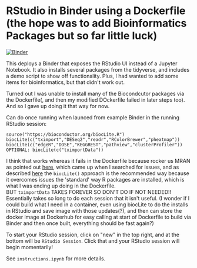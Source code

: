 # RStudio in Binder using a Dockerfile (the hope was to add Bioinformatics Packages but so far little luck)

[![Binder](http://mybinder.org/badge.svg)](http://mybinder.org/v2/gh/fomightez/dockerfile-rstudio/master)

This deploys a Binder that exposes the
RStudio UI instead of a Jupyter Notebook. It also installs
several packages from the tidyverse, and includes a demo
script to show off functionality.  Plus, I had wanted to add some items for bioinformatics, but that didn't work out.

Turned out I was unable to install many of the Biocondcutor packages via the Dockerfile(, and then my modified DOckerfile failed in later steps too).
And so I gave up doing it that way for now.  

Can do once running when launced from example Binder in the running RStudio session:

    source("https://bioconductor.org/biocLite.R")
    biocLite(c("tximport","DESeq2","readr","RColorBrewer","pheatmap"))
    biocLite(c("edgeR","DOSE","KEGGREST","pathview","clusterProfiler"))
    OPTIONAL: biocLite(c("tximportData"))

I think that works whereas it fails in the Dockerfile because rocker us MRAN as pointed out [here](https://stackoverflow.com/a/41400455/8508004), which came up when I searched for issues, and as described [here](https://www.bioconductor.org/install/#why-biocLite) the `biocLite()` approach is the recommended way because it overcomes issues the 'standard' way R packages are installed, which is what I was ending up doing in the Dockerfile.  
BUT `tximportData` TAKES FOREVER SO DON'T DO IF NOT NEEDED!! Essentially takes so long to do each session that it isn't useful. (I wonder if I could build what I need in a container, even using biocLite to do the installs in RStudio and save image with those updates(?), and then can store the docker image at Dockerhub for easy calling at start of Dockerfile to build via Binder and then once built, everything should be fast again?)


To start your RStudio session, click on "new" in the top right,
and at the bottom will be `RStudio Session`.
Click that and your RStudio session will begin momentarily!

See `instructions.ipynb` for more details.


